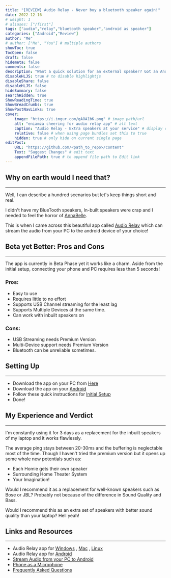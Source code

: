 ```yaml
---
title: "[REVIEW] Audio Relay - Never buy a bluetooth speaker again!"
date: 2022-12-16
# weight: 1
# aliases: ["/first"]
tags: ["audio","relay","bluetooth speaker","android as speaker"]
categories: ["Android","Review"]
author: "Me"
# author: ["Me", "You"] # multiple authors
showToc: true
TocOpen: false
draft: false
hidemeta: false
comments: false
description: "Want a quick solution for an external speaker? Got an Android Phone Lying Around? Use the Audio Relay app to turn that phone into a boosted speaker!"
disableHLJS: true # to disable highlightjs
disableShare: false
disableHLJS: false
hideSummary: false
searchHidden: true
ShowReadingTime: true
ShowBreadCrumbs: true
ShowPostNavLinks: true
cover:
    image: "https://i.imgur.com/gAOA1bK.png" # image path/url
    alt: "eniamza cheering for audio relay app" # alt text
    caption: "Audio Relay - Extra speakers at your service" # display caption under cover
    relative: false # when using page bundles set this to true
    hidden: true # only hide on current single page
editPost:
    URL: "https://github.com/<path_to_repo>/content"
    Text: "Suggest Changes" # edit text
    appendFilePath: true # to append file path to Edit link
---
```


## Why on earth would I need that?

---

Well, I can describe a hundred scenarios but let's keep things short and real. 

I didn't have my BlueTooth speakers, In-built speakers were crap and I needed to feel the horror of [AnnaBelle](https://www.youtube.com/watch?v=paFgQNPGlsg).

This is when I came across this beautiful app called [Audio Relay](https://play.google.com/store/apps/details?id=com.azefsw.audioconnect&utm_source=website&utm_campaign=download&pcampaignid=pcampaignidMKT-Other-global-all-co-prtnr-py-PartBadge-Mar2515-1) which can stream the audio from your PC to the android device of your choice!

## Beta yet Better: Pros and Cons

---

The app is currently in Beta Phase yet it works like a charm. Aside from the initial setup, connecting your phone and PC requires less than 5 seconds!

### Pros:

- Easy to use
- Requires little to no effort
- Supports USB Channel streaming for the least lag
- Supports Multiple Devices at the same time.
- Can work with inbuilt speakers on

### Cons: 

- USB Streaming needs Premium Version
- Multi-Device support needs Premium Version
- Bluetooth can be unreliable sometimes.

## Setting Up

---

- Download the app on your PC from [Here](https://audiorelay.net/downloads) 
- Download the app on your [Android](https://play.google.com/store/apps/details?id=com.azefsw.audioconnect&utm_source=website&utm_campaign=download&pcampaignid=pcampaignidMKT-Other-global-all-co-prtnr-py-PartBadge-Mar2515-1)
- Follow these quick instructions for [Initial Setup](https://docs.audiorelay.net/instructions/windows/stream-audio-from-your-pc-to-your-phone)
- Done!

## My Experience and Verdict

---

I'm constantly using it for 3 days as a replacement for the inbuilt speakers of my laptop and it works flawlessly.

The average ping stays between 20-30ms and the buffering is neglectable most of the time. Though I haven't tried the premium version but it opens up some whole new potentials such as:

- Each Homie gets their own speaker
- Surrounding Home Theater System
- Your Imagination!

Would I recommend it as a replacement for well-known speakers such as Bose or JBL? Probably not because of the difference in Sound Quality and Bass.

Would I recommend this as an extra set of speakers with better sound quality than your laptop? Hell yeah!

## Links and Resources

---

- Audio Relay app for [Windows](https://audiorelay.net/downloads/windows) , [Mac](https://audiorelay.net/downloads/macos) , [Linux](https://audiorelay.net/downloads/linux) 
- Audio Relay app for [Android](https://play.google.com/store/apps/details?id=com.azefsw.audioconnect&utm_source=website&utm_campaign=download&pcampaignid=pcampaignidMKT-Other-global-all-co-prtnr-py-PartBadge-Mar2515-1) 
-  [Stream Audio from your PC to Android](https://docs.audiorelay.net/instructions/macos/stream-audio-from-your-mac-to-your-phone)
-  [Phone as a Microphone](https://docs.audiorelay.net/instructions/macos/use-your-phone-as-a-microphone-for-your-mac)
-  [Frequently Asked Questions](https://docs.audiorelay.net/faq)

